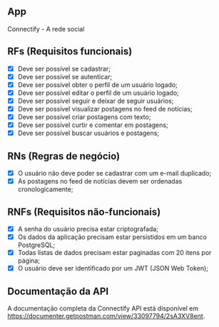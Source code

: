 ## App

Connectify - A rede social 

## RFs (Requisitos funcionais)

- [x] Deve ser possível se cadastrar;
- [x] Deve ser possível se autenticar;
- [x] Deve ser possível obter o perfil de um usuário logado;
- [x] Deve ser possível editar o perfil de um usuário logado;
- [x] Deve ser possível seguir e deixar de seguir usuários;
- [x] Deve ser possível visualizar postagens no feed de notícias;
- [x] Deve ser possível criar postagens com texto;
- [x] Deve ser possível curtir e comentar em postagens;
- [x] Deve ser possível buscar usuários e postagens;

## RNs (Regras de negócio)

- [x] O usuário não deve poder se cadastrar com um e-mail duplicado;
- [x] As postagens no feed de notícias devem ser ordenadas cronologicamente;

## RNFs (Requisitos não-funcionais)

- [x] A senha do usuário precisa estar criptografada;
- [x] Os dados da aplicação precisam estar persistidos em um banco PostgreSQL;
- [x] Todas listas de dados precisam estar paginadas com 20 itens por página;
- [x] O usuário deve ser identificado por um JWT (JSON Web Token);

## Documentação da API

A documentação completa da Connectify API está disponível em https://documenter.getpostman.com/view/33097794/2sA3XV8ent.